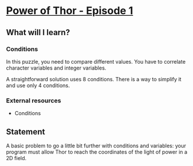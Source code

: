 # [Power of Thor - Episode 1](https://www.codingame.com/training/easy/power-of-thor-episode-1)

## What will I learn?

### Conditions

In this puzzle, you need to compare different values. You have to correlate character variables and integer variables.

A straightforward solution uses 8 conditions. There is a way to simplify it and use only 4 conditions.

### External resources

* Conditions

## Statement

A basic problem to go a little bit further with conditions and variables: your program must allow Thor to reach the coordinates of the light of power in a 2D field.
